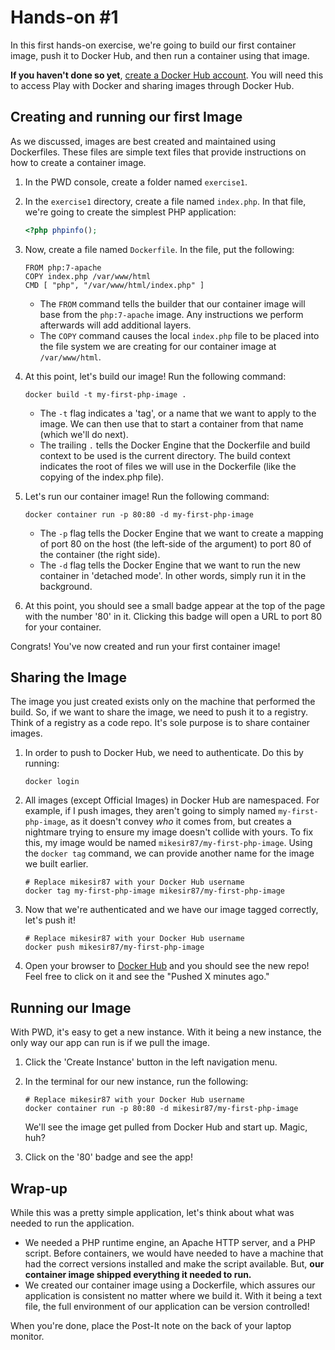 # Hands-on #1

In this first hands-on exercise, we're going to build our first container image, push it to Docker Hub, and then run a container using that image.

**If you haven't done so yet**, [create a Docker Hub account](https://hub.docker.com/). You will need this to access Play with Docker and sharing images through Docker Hub.

## Creating and running our first Image

As we discussed, images are best created and maintained using Dockerfiles. These files are simple text files that provide instructions on how to create a container image.

1. In the PWD console, create a folder named `exercise1`.
2. In the `exercise1` directory, create a file named `index.php`. In that file, we're going to create the simplest PHP application:

    ```php
    <?php phpinfo();
    ```

3. Now, create a file named `Dockerfile`. In the file, put the following:

    ```
    FROM php:7-apache
    COPY index.php /var/www/html
    CMD [ "php", "/var/www/html/index.php" ]
    ```

   - The `FROM` command tells the builder that our container image will base from the `php:7-apache` image. Any instructions we perform afterwards will add additional layers.
   - The `COPY` command causes the local `index.php` file to be placed into the file system we are creating for our container image at `/var/www/html`.

4. At this point, let's build our image! Run the following command:

    ```
    docker build -t my-first-php-image .
    ```

    - The `-t` flag indicates a 'tag', or a name that we want to apply to the image. We can then use that to start a container from that name (which we'll do next).
    - The trailing `.` tells the Docker Engine that the Dockerfile and build context to be used is the current directory. The build context indicates the root of files we will use in the Dockerfile (like the copying of the index.php file).

5. Let's run our container image! Run the following command:

    ```
    docker container run -p 80:80 -d my-first-php-image
    ```

    - The `-p` flag tells the Docker Engine that we want to create a mapping of port 80 on the host (the left-side of the argument) to port 80 of the container (the right side). 
    - The `-d` flag tells the Docker Engine that we want to run the new container in 'detached mode'. In other words, simply run it in the background.

6. At this point, you should see a small badge appear at the top of the page with the number '80' in it. Clicking this badge will open a URL to port 80 for your container.

Congrats! You've now created and run your first container image!


## Sharing the Image

The image you just created exists only on the machine that performed the build. So, if we want to share the image, we need to push it to a registry. Think of a registry as a code repo. It's sole purpose is to share container images.

1. In order to push to Docker Hub, we need to authenticate. Do this by running:

    ```
    docker login
    ```

2. All images (except Official Images) in Docker Hub are namespaced. For example, if I push images, they aren't going to simply named `my-first-php-image`, as it doesn't convey _who_ it comes from, but creates a nightmare trying to ensure my image doesn't collide with yours. To fix this, my image would be named `mikesir87/my-first-php-image`. Using the `docker tag` command, we can provide another name for the image we built earlier.

    ```
    # Replace mikesir87 with your Docker Hub username
    docker tag my-first-php-image mikesir87/my-first-php-image
    ```

3. Now that we're authenticated and we have our image tagged correctly, let's push it!

    ```
    # Replace mikesir87 with your Docker Hub username
    docker push mikesir87/my-first-php-image
    ```

4. Open your browser to [Docker Hub](https://hub.docker.com) and you should see the new repo! Feel free to click on it and see the "Pushed X minutes ago."


## Running our Image

With PWD, it's easy to get a new instance. With it being a new instance, the only way our app can run is if we pull the image.

1. Click the 'Create Instance' button in the left navigation menu.
2. In the terminal for our new instance, run the following:

    ```
    # Replace mikesir87 with your Docker Hub username
    docker container run -p 80:80 -d mikesir87/my-first-php-image
    ```

    We'll see the image get pulled from Docker Hub and start up. Magic, huh?

3. Click on the '80' badge and see the app!


## Wrap-up

While this was a pretty simple application, let's think about what was needed to run the application. 

- We needed a PHP runtime engine, an Apache HTTP server, and a PHP script. Before containers, we would have needed to have a machine that had the correct versions installed and make the script available. But, **our container image shipped everything it needed to run.**
- We created our container image using a Dockerfile, which assures our application is consistent no matter where we build it. With it being a text file, the full environment of our application can be version controlled!

When you're done, place the Post-It note on the back of your laptop monitor.
